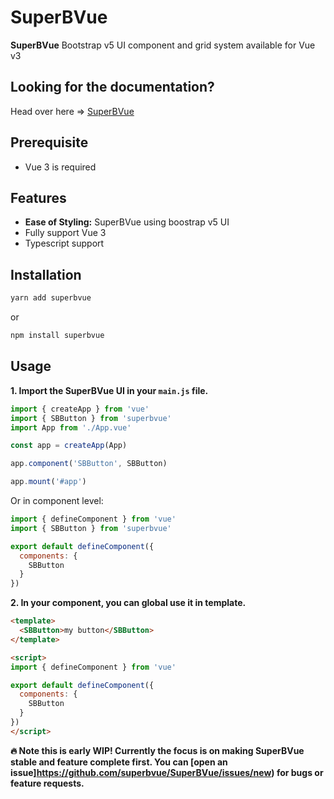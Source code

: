 # SuperBVue

<!-- **SuperBVue** gives you a set of accessible and composable [Vue](https://v3.vuejs.org/) components/UI that you can use to build your favourite applications and sites with [Bootstrap v5](https://getbootstrap.com/). -->

**SuperBVue** Bootstrap v5 UI component and grid system available for Vue v3

## Looking for the documentation?
Head over here => [SuperBVue](https://superbvue.netlify.app/)

## Prerequisite
- Vue 3 is required

## Features

- **Ease of Styling:** SuperBVue using boostrap v5 UI
- Fully support Vue 3
- Typescript support

## Installation

```bash
yarn add superbvue
```
or
```bash
npm install superbvue
```

## Usage

**1. Import the SuperBVue UI in your `main.js` file.**
```js
import { createApp } from 'vue'
import { SBButton } from 'superbvue'
import App from './App.vue'

const app = createApp(App)

app.component('SBButton', SBButton)

app.mount('#app')
```
Or in component level:
```js
import { defineComponent } from 'vue'
import { SBButton } from 'superbvue'

export default defineComponent({
  components: {
    SBButton
  }
})
```

**2. In your component, you can global use it in template.**
```html
<template>
  <SBButton>my button</SBButton>
</template>

<script>
import { defineComponent } from 'vue'

export default defineComponent({
  components: {
    SBButton
  }
})
</script>
```

**:fire: Note this is early WIP! Currently the focus is on making SuperBVue stable and feature complete first. You can [open an issue]https://github.com/superbvue/SuperBVue/issues/new) for bugs or feature requests.**


